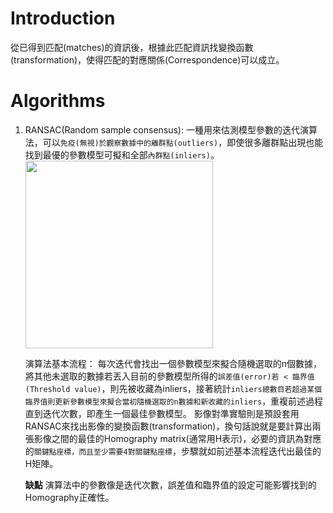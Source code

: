 # Introduction
從已得到匹配(matches)的資訊後，根據此匹配資訊找變換函數(transformation)，使得匹配的對應關係(Correspondence)可以成立。

# Algorithms

1. RANSAC(Random sample consensus):
   一種用來估測模型參數的迭代演算法，可以`免疫(無視)於觀察數據中的離群點(outliers)`，即使很多離群點出現也能找到最優的參數模型可擬和全部`內群點(inliers)`。
   <img src="./assets/RANSAC1.jpg" width="300" />

   演算法基本流程：
   每次迭代會找出一個參數模型來擬合隨機選取的n個數據，將其他未選取的數據若丟入目前的參數模型所得的`誤差值(error)若 < 臨界值(Threshold value)`，則先被收藏為inliers，接著統計`inliers總數目若超過某個臨界值則更新參數模型來擬合當初隨機選取的n數據和新收藏的inliers`，重複前述過程直到迭代次數，即產生一個最佳參數模型。
   影像對準實驗則是預設套用RANSAC來找出影像的變換函數(transformation)，換句話說就是要計算出兩張影像之間的最佳的Homography matrix(通常用H表示)，必要的資訊為對應的`關鍵點座標，而且至少需要4對關鍵點座標`，步驟就如前述基本流程迭代出最佳的H矩陣。

   **缺點**
   演算法中的參數像是迭代次數，誤差值和臨界值的設定可能影響找到的Homography正確性。

   

